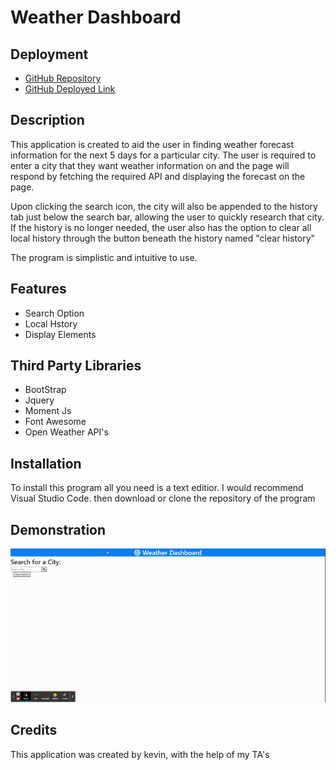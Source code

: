 # Weather Dashboard

## Deployment

- [GitHub Repository](https://github.com/cn-kp/homework6-weather-dashboard)
- [GitHub Deployed Link](https://cn-kp.github.io/Weather-Dashboard/)

## Description

This application is created to aid the user in finding weather forecast information for the next 5 days for a particular city. The user is required to enter a city that they want weather information on and the page will respond by fetching the required API and displaying the forecast on the page.

Upon clicking the search icon, the city will also be appended to the history tab just below the search bar, allowing the user to quickly research that city. If the history is no longer needed, the user also has the option to clear all local history through the button beneath the history named "clear history" 

The program is simplistic and intuitive to use.

## Features

- Search Option
- Local Hstory
- Display Elements

## Third Party Libraries

- BootStrap 
- Jquery
- Moment Js
- Font Awesome
- Open Weather API's

## Installation

To install this program all you need is a text editior. I would recommend Visual Studio Code. then download or clone the repository of the program

## Demonstration
![Weather Dashboard Demonstration](./assets/images/weatherdashboard.gif)

## Credits

This application was created by kevin, with the help of my TA's
